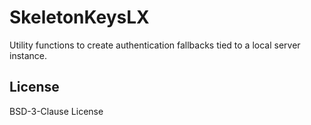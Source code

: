 # SkeletonKeysLX

Utility functions to create authentication fallbacks tied to
a local server instance.


## License

BSD-3-Clause License
